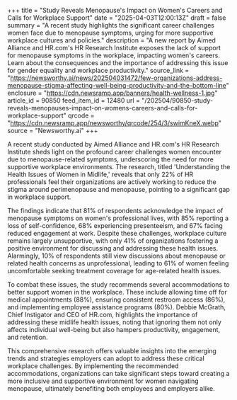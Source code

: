 +++
title = "Study Reveals Menopause's Impact on Women's Careers and Calls for Workplace Support"
date = "2025-04-03T12:00:13Z"
draft = false
summary = "A recent study highlights the significant career challenges women face due to menopause symptoms, urging for more supportive workplace cultures and policies."
description = "A new report by Aimed Alliance and HR.com's HR Research Institute exposes the lack of support for menopause symptoms in the workplace, impacting women's careers. Learn about the consequences and the importance of addressing this issue for gender equality and workplace productivity."
source_link = "https://newsworthy.ai/news/202504031472/few-organizations-address-menopause-stigma-affecting-well-being-productivity-and-the-bottom-line"
enclosure = "https://cdn.newsramp.app/banners/health-wellness-1.jpg"
article_id = 90850
feed_item_id = 12480
url = "/202504/90850-study-reveals-menopauses-impact-on-womens-careers-and-calls-for-workplace-support"
qrcode = "https://cdn.newsramp.app/newsworthy/qrcode/254/3/swimKneX.webp"
source = "Newsworthy.ai"
+++

<p>A recent study conducted by Aimed Alliance and HR.com's HR Research Institute sheds light on the profound career challenges women encounter due to menopause-related symptoms, underscoring the need for more supportive workplace environments. The research, titled 'Understanding the Health Issues of Women in Midlife,' reveals that only 22% of HR professionals feel their organizations are actively working to reduce the stigma around perimenopause and menopause, pointing to a significant gap in workplace support.</p><p>The findings indicate that 81% of respondents acknowledge the impact of menopause symptoms on women's professional lives, with 85% reporting a loss of self-confidence, 68% experiencing presenteeism, and 67% facing reduced engagement at work. Despite these challenges, workplace culture remains largely unsupportive, with only 41% of organizations fostering a positive environment for discussing and addressing these health issues. Alarmingly, 10% of respondents still view discussions about menopause or related health concerns as unprofessional, leading to 61% of women feeling uncomfortable seeking treatment coverage for age-related health issues.</p><p>To combat these issues, the study recommends several accommodations to better support women in the workplace. These include allowing time off for medical appointments (88%), ensuring consistent restroom access (86%), and implementing employee assistance programs (80%). Debbie McGrath, Chief Instigator and CEO of HR.com, highlights the importance of addressing these midlife health issues, noting that ignoring them not only affects individual well-being but also hampers productivity, engagement, and retention.</p><p>This comprehensive research offers valuable insights into the emerging trends and strategies employers can adopt to address these critical workplace challenges. By implementing the recommended accommodations, organizations can take significant steps toward creating a more inclusive and supportive environment for women navigating menopause, ultimately benefiting both employees and employers alike.</p>